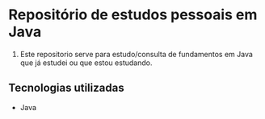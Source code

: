 # Repositório de estudos pessoais em Java

1. Este repositorio serve para estudo/consulta de fundamentos em Java que já estudei ou que estou estudando.

## Tecnologias utilizadas
- Java
